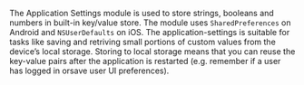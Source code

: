 The Application Settings module is used to store strings, booleans and numbers in built-in key/value store.
The module uses `SharedPreferences` on Android and `NSUserDefaults` on iOS. The application-settings is suitable for tasks like saving and retriving small portions of custom values from the device’s local storage. Storing to local storage means that you can reuse the key-value pairs after the application is restarted (e.g. remember if a user has logged in orsave user UI preferences).
